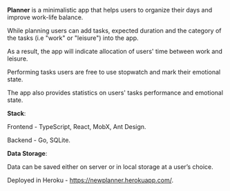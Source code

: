 **Planner** is a minimalistic app that helps users to organize their days and improve work-life balance. 

While planning users can add tasks, expected duration and the category of the tasks (i.e "work" or "leisure") into the app. 

As a result, the app will indicate allocation of users' time between work and leisure. 

Performing tasks users are free to use stopwatch and mark their emotional state.

The app also provides statistics on users' tasks performance and emotional state.


**Stack**:

Frontend - TypeScript, React, MobX, Ant Design.

Backend - Go, SQLite.


**Data Storage**:

Data can be saved either on server or in local storage at a user’s choice.



Deployed in Heroku - https://newplanner.herokuapp.com/.
